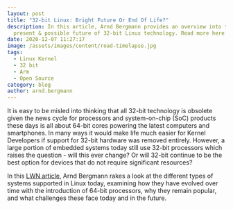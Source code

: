 ```yaml
---
layout: post
title: "32-bit Linux: Bright Future Or End Of Life?"
description: In this article, Arnd Bergmann provides an overview into the past,
  present & possible future of 32-bit Linux technology. Read more here.
date: 2020-12-07 11:27:17
image: /assets/images/content/road-timelapse.jpg
tags:
  - Linux Kernel
  - 32 bit
  - Arm
  - Open Source
category: blog
author: arnd.bergmann
---
```

It is easy to be misled into thinking that all 32-bit technology is obsolete given the news cycle for processors and system-on-chip (SoC) products these days is all about 64-bit cores powering the latest computers and smartphones. In many ways it would make life much easier for Kernel Developers if support for 32-bit hardware was removed entirely. However, a large portion of embedded systems today still use 32-bit processors which raises the question - will this ever change? Or will 32-bit continue to be the best option for devices that do not require significant resources?

In this [LWN article](https://lwn.net/Articles/838807/), Arnd Bergmann rakes a look at the different types of systems supported in Linux today, examining how they have evolved over time with the introduction of 64-bit processors, why they remain popular, and what challenges these face today and in the future.